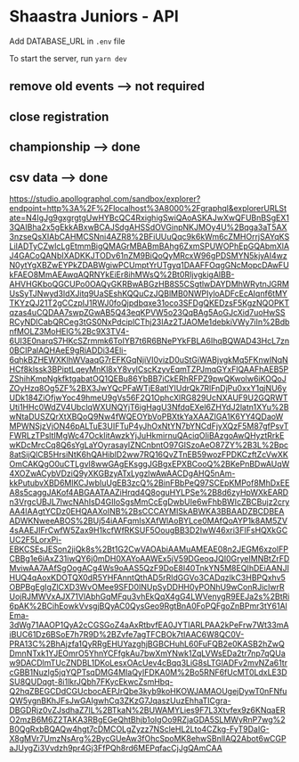 # Shaastra Juniors - API

Add DATABASE_URL in `.env` file

To start the server, run
`yarn dev`


## remove old events --> not required
## close registration
## championship --> done
## csv data --> done
https://studio.apollographql.com/sandbox/explorer?endpoint=http%3A%2F%2Flocalhost%3A8000%2Fgraphql&explorerURLState=N4IgJg9gxgrgtgUwHYBcQC4RxighigSwiQAoASKAJwXwQFUBnBSgEX13QAIBha2x5gEkkABxwBCAJSdgAHSSdOVGinpNKJMOy4U%2Bqga3aT5AX3nzseQsXIAbCAHMCSNni4AZR8%2BFiUUuQqc9k6kWm6cZMHOrrjSAYqKSLiIADTyCZwIcLgEtmmBigQMAGrMBABmBAhg6ZxmSPUWOPhEpGQAbmXlAJ4GACoQANbIXADKKJTODv61nZM9BiQoQyMRcxW96gPDSMYN5kjyAI4wzN0ytYgXBZwEYPkZDABWgiwPCUmptYrUTgyq1DAAFFOqgGNcMopcDAwFUkFAEO8MmAEAwqAQRNYkEiEr8ihMWsQ%2Bt0RIjvgkigAlBB-AHVHGKboQGCUPo0OAQyGKRBwABGzHB8S5CSgtlwDAYDMhWRytnJGRMUsSyTJNwyd3ldXJitq9UaSEshKQQuCzJQBlMB0NWPIyloADFcEcAIqnf6tMYTKYzQJ21T2gCCzpIJ1RWJ0foQjpdbqxe31oco3SFDgQKEDzsF5KgzNQOPKTqzas4uCQDAA7swpZGwAB5Q43eqKPVW5o23QqBAg5AoGJcXid7uoHwSSRCyNDlCabQRCeg3tGS0NxPdciplCThj23IAz2TJAOMe1debkiVWy7iIn%2BdbnfMOLZ3MoHEIG%2Bc9X3TV4-6UI3E0narqS7HKcSZrmmk6ToIYB7t6R6BNePYkFBLA6IhqBQWAD43HcL7zn0BCIPalAQHAeE9gRiADDi34Eli-6qhkBZHEWXKlhWVaaqG7rEFKGqNjiVI0vizD0uStGiWABjvgkMq5FKnwINqNHCf8klssk3BPiptLqeyMnKl8xY8vylCscKzyvEqmTZPJmqGYxFlQAAFhAEB5PZShihKmpNgkfktgabatOQ1QEBu86YbBB7iCkERhRFPZ9pwQKwolw6iKOQoJZOyHzq8Og5ZF%2BX3JwYQcPFaWTjE8atlYIUdrQk7RlFnDjPu0xxY1qjNU6yUDk184ZiOfjwYoc49hmeU9gVs56F2Q1OphcXlRG829UcNXAUF9U2GQRWTUti1HHc0WdZV4UbclqWXUNQYjT6igHagU3NfdqEXel6ZHYdJ2latn1XYu%2BwNtaDUSZQrXtXBQoQ9Nw4fWQEOYbVoPBXtkYaXAAZIGA1K6YY4QDaoWMPWNSjzVjON46pALTuE3UIFTuP4yJhOxNtYN7bYNCdFjyXQzF5M87gfPsvTFWRLzTPsltIMgWc47OckIitAwzkYjJuHkmirnuQAciqOIiBAzgoAwQHyztRrkEwKDcMrcCq8Q6sYgLaYOyrasayIZNCnbntO97GISzoAeO87ZY%2B3L%2Bpc8atSijQlCB5HrsiNtK6hQAHiblD2ww7RQ16QvZTnEB59wozFPDKCzftZcVwXKOmCAKQgO0uCTLgvI8wwGAgEKsggJGBgxEPXBCooQ%2BKePnBDwAUqW4XOZwACybVDziQ9yXKGBzyATxLygzlwAwAACDgAHQ5nAm-kkPutubvXBD6MlKCJwbIuUgEB3zcQ%2BinFBbPeQ97SCEpKMPof8MhDxEEA8s5caggJAKof4ABGAATAAZiHrqd4Q8oguHYLPSe%2B8d6zyHpWXkEARDn3VrgcUBJL7lwcNAhIsD4GIIoSgsMmCcEgDwbUIe6wFhbBWIcZBCBujz2cryAA4lAAgtYCDz0EHQAAXoINB%2BsCCCAYMISkABWKA3BBAADZBCDBEAADWKNweeABOS%2BUj54iAAFqmIsXAfWlAoBYLce0MAfQoAYP1k8AM5ZV4sAAEJIFrCwfW5Zax9H1kcfWfRKSUF5OougBB3D2IwW46xri3FIFsHQXkGCUC2F5LorxPi-EBKCSEsJESon2jiQk8s%2Bt1G2CwVAOAbiAAMuAMEAE08n2JEGM6xzolFPCBBg1e6iAxZ31iwQY6j0mDH0XAYoAAWEx5jV59DGeoqJQI0GryeIMNBtZrFDMviwAA7AAfSgOogACg4Ws9oAAS5QzF9DoE8I40TnkYN5M8EQIhDEiAANJIHUQ4qAoxKDOTQX0dR5YHFAnntQthAD5rRldGGVo3CADqzlkC3HBPQxhv5OBPBgEgIgZlCXD3WvOMee9SFD0INUpSyDDHH0yPONhU9wConRJiclwrRUojRJMWVxAJX71VlAbhGqMFqu3vhEkQqX4gG4LWVenygR9EEJa2s%2BtRi6pAK%2BCihEowkVvsgjBQyAC0QysGeo9RgtBnA0FoPQFgoZnBPmr3tY61AlEma-3dWg71AAOP1QyA2cCGSGoZ4aAxRtbvfEA0JYTIARLPAA2kPeFrw7Wt33mAiBUC61Dz6BSoE7h7R9D%2BZvfe7agTFCBOk7tIAAC6W8QC0V-PRA13C%2BhAjzfa1QyRRgEHUYazghjBGBCHuhL60FuFQB2e0KASB2hZwQDmnNTxk1YJEOmrO5YhnYCFfgkAu7bwXmYNwk1ZqLVWsEDa2tr7np7qQUaw9DACDlmTUcZNDBL1DKoLesxOAcUev4cBqq3LiG8sLTGlADFv2mvNZa61trcGBB1Nuzlg5jqYQPTsqDMG4MIaQyIFDKA0M%2Bo5RNF6fUcMT0LdxLE3DSU8QUDqgt-8i1lkrJQbh7FKycEkwcZsmHbq-Q2hqZBEGCDdCGUcbocAEPJrQbe3kyb9koHKOWJAMAOUgejDywT0nFNfuQW5ygnBKhJFsJwGAIgwhCq3ZKzG7JqaszUuzEhhaTICgra-DBGDRjz0vZJsdhaZ7IL%2BTkaN%2BUWAMYLies9F7L3Xtvfex9z6KNqaERO2mzB6M6Z2TAKA3RBgEGeQhtBhjb1oIgOo9RZjaGDA5SLMWyRnP7wg%2B0QgRxbBQAQw4hgt7cDMCOLgZyzz7NScleHL2Lto4CZkg-FyT9DaIG-X8gMVr7UmzNsArg%2BycGUeAw3fOhcSpoMK8ehwSBnlIAQ2Abot6wCGPaJUygZi3Vvdzh9pr4Gj3FfPQh8rd6MEPqfacCjJgQAmCAA